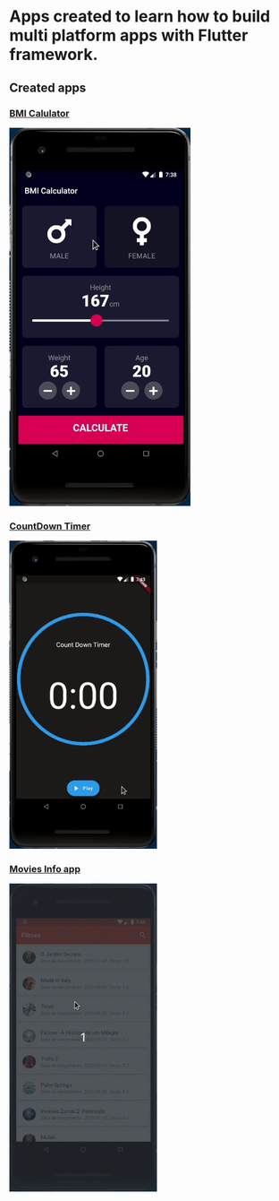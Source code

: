 # Apps created to learn how to build multi platform apps with Flutter framework.

## Created apps

### [BMI Calulator](/bmi_calculator)
![](/demos/demo_1.gif)

### [CountDown Timer](/countdown_timer)
<img src = "/demos/demo_2.gif" alt = "demo 2" height = 550>

### [Movies Info app](/movies)
<img src = "/demos/demo_3.gif" alt = "demo 3" height = 550>
